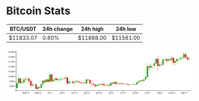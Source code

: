 # Bitcoin Stats

BTC/USDT|24h change|24h high|24h low|
|---|---|---|---|
|$11833.07|0.60%|$11888.00|$11561.00|

<img src="./chart.svg">
